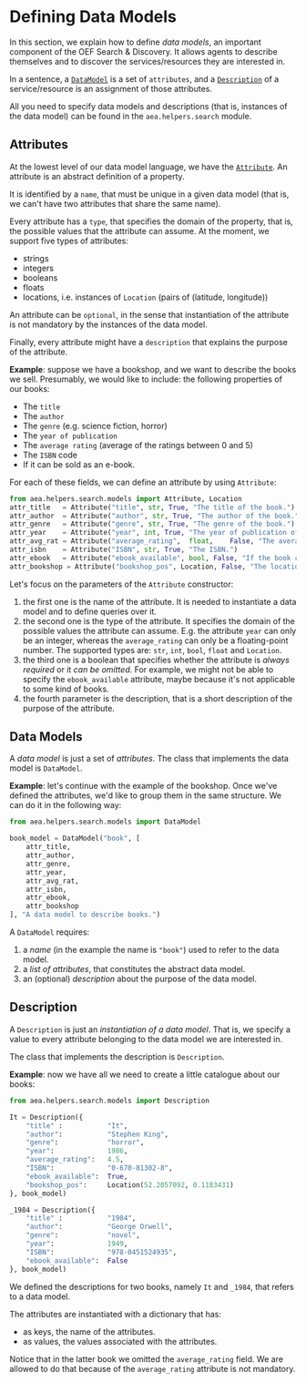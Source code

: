 # Defining Data Models

In this section, we explain how to define _data models_, an important component of the OEF Search & Discovery. It allows agents to describe themselves and to discover the services/resources they are interested in.

In a sentence, a <a href="../api/helpers/search/models#datamodel-objects">`DataModel`</a> is a set of `attributes`, and a <a href="../api/helpers/search/models#description-objects">`Description`</a> of a service/resource is an assignment of those attributes.

All you need to specify data models and descriptions (that is, instances of the data model) can be found in the `aea.helpers.search` module.

## Attributes

At the lowest level of our data model language, we have the <a href="../api/helpers/search/models#attribute-objects">`Attribute`</a>.
An attribute is an abstract definition of a property.

It is identified by a `name`, that must be unique in a given data model (that is, we can't have two attributes that share the same name).

Every attribute has a `type`, that specifies the domain of the property, that is, the possible values that the attribute can assume. At the moment, we support five types of attributes:

- strings
- integers
- booleans
- floats
- locations, i.e. instances of `Location` (pairs of (latitude, longitude))

An attribute can be `optional`, in the sense that instantiation of the attribute is not mandatory by the instances of the data model.

Finally, every attribute might have a `description` that explains the purpose of the attribute.

**Example**: suppose we have a bookshop, and we want to describe the books we sell. Presumably, we would like to include: the following properties of our books:

- The `title`
- The `author`
- The `genre` (e.g. science fiction, horror)
- The `year of publication`
- The `average rating` (average of the ratings between 0 and 5)
- The `ISBN` code
- If it can be sold as an e-book.

For each of these fields, we can define an attribute by using `Attribute`:

``` python
from aea.helpers.search.models import Attribute, Location
attr_title   = Attribute("title", str, True, "The title of the book.")
attr_author  = Attribute("author", str, True, "The author of the book.")
attr_genre   = Attribute("genre", str, True, "The genre of the book.")
attr_year    = Attribute("year", int, True, "The year of publication of the book.")
attr_avg_rat = Attribute("average_rating",  float,    False, "The average rating of the book.")
attr_isbn    = Attribute("ISBN", str, True, "The ISBN.")
attr_ebook   = Attribute("ebook_available", bool, False, "If the book can be sold as an e-book.")
attr_bookshop = Attribute("bookshop_pos", Location, False, "The location of the bookshop where you can find the book")
```

Let's focus on the parameters of the `Attribute` constructor:

1. the first one is the name of the attribute. It is needed to instantiate a data model and to define queries over it.
2. the second one is the type of the attribute. It specifies the domain of the possible values the attribute can assume.
   E.g. the attribute `year` can only be an integer, whereas the `average_rating` can only be a floating-point number.
   The supported types are: `str`, `int`, `bool`, `float` and `Location`.
3. the third one is a boolean that specifies whether the attribute is _always required_ or it _can be omitted_. For example, we might not be able to specify the `ebook_available` attribute, maybe because it's not applicable to some kind of books.
4. the fourth parameter is the description, that is a short description of the purpose of the attribute.

## Data Models

A _data model_ is just a set of _attributes_. The class that implements the data model is `DataModel`.

**Example**: let's continue with the example of the bookshop. Once we've defined the attributes, we'd like to group them
in the same structure. We can do it in the following way:

``` python
from aea.helpers.search.models import DataModel

book_model = DataModel("book", [
    attr_title,
    attr_author,
    attr_genre,
    attr_year,
    attr_avg_rat,
    attr_isbn,
    attr_ebook,
    attr_bookshop
], "A data model to describe books.")
```

A `DataModel` requires:

1. a _name_ (in the example the name is `"book"`) used to refer to the data model.
2. a _list of attributes_, that constitutes the abstract data model.
3. an (optional) _description_ about the purpose of the data model.

## Description

A `Description` is just an _instantiation of a data model_. That is, we specify a value to every attribute belonging to the data model we are interested in.

The class that implements the description is `Description`.

**Example**: now we have all we need to create a little catalogue about our books:

``` python
from aea.helpers.search.models import Description

It = Description({
    "title" :           "It",
    "author":           "Stephen King",
    "genre":            "horror",
    "year":             1986,
    "average_rating":   4.5,
    "ISBN":             "0-670-81302-8",
    "ebook_available":  True,
    "bookshop_pos":     Location(52.2057092, 0.1183431)
}, book_model)

_1984 = Description({
    "title" :           "1984",
    "author":           "George Orwell",
    "genre":            "novel",
    "year":             1949,
    "ISBN":             "978-0451524935",
    "ebook_available":  False
}, book_model)
```

We defined the descriptions for two books, namely `It` and `_1984`, that refers to a data model.

The attributes are instantiated with a dictionary that has:

- as keys, the name of the attributes.
- as values, the values associated with the attributes.

Notice that in the latter book we omitted the `average_rating` field. We are allowed to do that because of the `average_rating` attribute is not mandatory.
